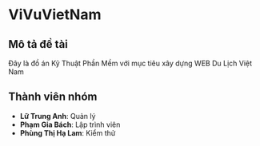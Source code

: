 # ViVuVietNam

## Mô tả đề tài
Đây là đồ án Kỹ Thuật Phần Mềm với mục tiêu xây dựng WEB Du Lịch Việt Nam 

## Thành viên nhóm
- **Lữ Trung Anh**: Quản lý
- **Phạm Gia Bách**: Lập trình viên
- **Phùng Thị Hạ Lam**: Kiểm thử
